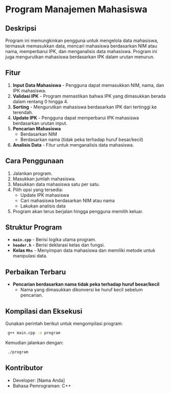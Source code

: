 # Program Manajemen Mahasiswa

## Deskripsi
Program ini memungkinkan pengguna untuk mengelola data mahasiswa, termasuk memasukkan data, mencari mahasiswa berdasarkan NIM atau nama, memperbarui IPK, dan menganalisis data mahasiswa. Program ini juga mengurutkan mahasiswa berdasarkan IPK dalam urutan menurun.

## Fitur
1. **Input Data Mahasiswa** - Pengguna dapat memasukkan NIM, nama, dan IPK mahasiswa.
2. **Validasi IPK** - Program memastikan bahwa IPK yang dimasukkan berada dalam rentang 0 hingga 4.
3. **Sorting** - Mengurutkan mahasiswa berdasarkan IPK dari tertinggi ke terendah.
4. **Update IPK** - Pengguna dapat memperbarui IPK mahasiswa berdasarkan urutan input.
5. **Pencarian Mahasiswa**
   - Berdasarkan NIM
   - Berdasarkan nama (tidak peka terhadap huruf besar/kecil)
6. **Analisis Data** - Fitur untuk menganalisis data mahasiswa.

## Cara Penggunaan
1. Jalankan program.
2. Masukkan jumlah mahasiswa.
3. Masukkan data mahasiswa satu per satu.
4. Pilih opsi yang tersedia:
   - Update IPK mahasiswa
   - Cari mahasiswa berdasarkan NIM atau nama
   - Lakukan analisis data
5. Program akan terus berjalan hingga pengguna memilih keluar.

## Struktur Program
- **`main.cpp`** - Berisi logika utama program.
- **`header.h`** - Berisi deklarasi kelas dan fungsi.
- **Kelas `Mhs`** - Menyimpan data mahasiswa dan memiliki metode untuk manipulasi data.

## Perbaikan Terbaru
- **Pencarian berdasarkan nama tidak peka terhadap huruf besar/kecil**
  - Nama yang dimasukkan dikonversi ke huruf kecil sebelum pencarian.

## Kompilasi dan Eksekusi
Gunakan perintah berikut untuk mengompilasi program:
```sh
 g++ main.cpp -o program
```
Kemudian jalankan dengan:
```sh
 ./program
```

## Kontributor
- Developer: [Nama Anda]
- Bahasa Pemrograman: C++

